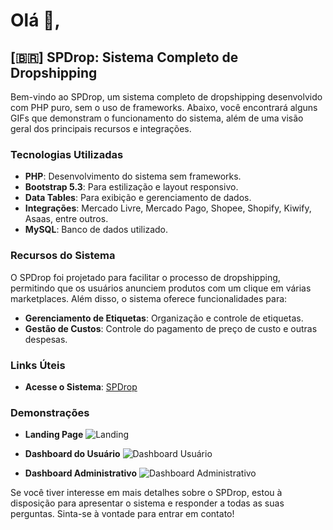 # Olá 👋,

## [🇧🇷] SPDrop: Sistema Completo de Dropshipping

Bem-vindo ao SPDrop, um sistema completo de dropshipping desenvolvido com PHP puro, sem o uso de frameworks. Abaixo, você encontrará alguns GIFs que demonstram o funcionamento do sistema, além de uma visão geral dos principais recursos e integrações.

### Tecnologias Utilizadas

- **PHP**: Desenvolvimento do sistema sem frameworks.
- **Bootstrap 5.3**: Para estilização e layout responsivo.
- **Data Tables**: Para exibição e gerenciamento de dados.
- **Integrações**: Mercado Livre, Mercado Pago, Shopee, Shopify, Kiwify, Asaas, entre outros.
- **MySQL**: Banco de dados utilizado.

### Recursos do Sistema

O SPDrop foi projetado para facilitar o processo de dropshipping, permitindo que os usuários anunciem produtos com um clique em várias marketplaces. Além disso, o sistema oferece funcionalidades para:

- **Gerenciamento de Etiquetas**: Organização e controle de etiquetas.
- **Gestão de Custos**: Controle do pagamento de preço de custo e outras despesas.

### Links Úteis

- **Acesse o Sistema**: [SPDrop](https://spdrop.com.br/)

### Demonstrações

- **Landing Page**
  ![Landing](https://spdrop.com.br/assets/images/gifs/Landing.gif)

- **Dashboard do Usuário**
  ![Dashboard Usuário](https://spdrop.com.br/assets/images/gifs/dash_user.gif)

- **Dashboard Administrativo**
  ![Dashboard Administrativo](https://spdrop.com.br/assets/images/gifs/dash_admin.gif)

Se você tiver interesse em mais detalhes sobre o SPDrop, estou à disposição para apresentar o sistema e responder a todas as suas perguntas. Sinta-se à vontade para entrar em contato!
